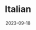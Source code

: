 ---
title: "Italian"
date: 2023-09-18
hashtag: american
type: nationality
tags:
  - nationality
  - Italy
---